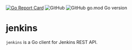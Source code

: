 [![Go Report Card](https://goreportcard.com/badge/github.com/qba73/jenkins)](https://goreportcard.com/report/github.com/qba73/jenkins)
![GitHub](https://img.shields.io/github/license/qba73/jenkins)
![GitHub go.mod Go version](https://img.shields.io/github/go-mod/go-version/qba73/jenkins)

# jenkins

`jenkins` is a Go client for Jenkins REST API.
